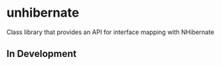 # unhibernate
Class library that provides an API for interface mapping with NHibernate

## In Development
